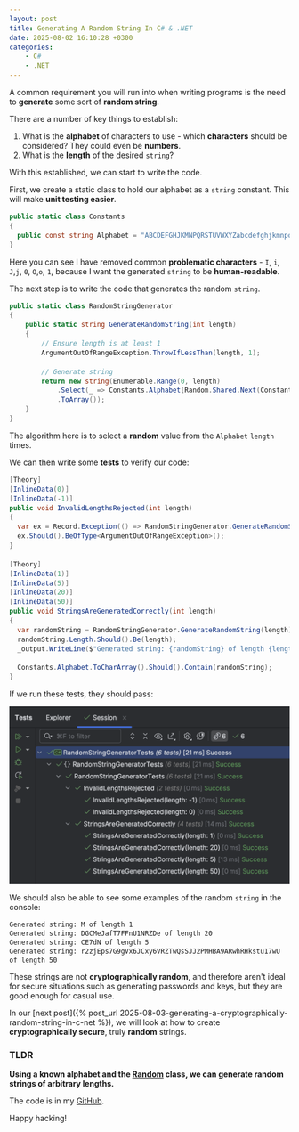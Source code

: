 ```yaml
---
layout: post
title: Generating A Random String In C# & .NET
date: 2025-08-02 16:10:28 +0300
categories:
    - C#
    - .NET
---
```


A common requirement you will run into when writing programs is the need to **generate** some sort of **random string**.

There are a number of key things to establish:

1. What is the **alphabet** of characters to use - which **characters** should be considered? They could even be **numbers**.
2. What is the **length** of the desired `string`?

With this established, we can start to write the code.

First, we create a static class to hold our alphabet as a `string` constant. This will make **unit testing easier**.

```c#
public static class Constants
{
  public const string Alphabet = "ABCDEFGHJKMNPQRSTUVWXYZabcdefghjkmnpqrstuvwxyz123456789";
}
```

Here you can see I have removed common **problematic characters** - `I`, `i`,  `J`,`j`, `0`, `O`,`o`, `1`, because I want the generated `string` to be **human-readable**.

The next step is to write the code that generates the random `string`.

`````c#
public static class RandomStringGenerator
{
    public static string GenerateRandomString(int length)
    {
        // Ensure length is at least 1
        ArgumentOutOfRangeException.ThrowIfLessThan(length, 1);

        // Generate string
        return new string(Enumerable.Range(0, length)
            .Select(_ => Constants.Alphabet[Random.Shared.Next(Constants.Alphabet.Length)])
            .ToArray());
    }
}
`````

The algorithm here is to select a **random** value from the `Alphabet` `length` times.

We can then write some **tests** to verify our code:

```c#
[Theory]
[InlineData(0)]
[InlineData(-1)]
public void InvalidLengthsRejected(int length)
{
  var ex = Record.Exception(() => RandomStringGenerator.GenerateRandomString(length));
  ex.Should().BeOfType<ArgumentOutOfRangeException>();
}

[Theory]
[InlineData(1)]
[InlineData(5)]
[InlineData(20)]
[InlineData(50)]
public void StringsAreGeneratedCorrectly(int length)
{
  var randomString = RandomStringGenerator.GenerateRandomString(length);
  randomString.Length.Should().Be(length);
  _output.WriteLine($"Generated string: {randomString} of length {length}");

  Constants.Alphabet.ToCharArray().Should().Contain(randomString);
}
```

If we run these tests, they should pass:

![RandomStringTests](../images/2025/08/RandomStringTests.png)

We should also be able to see some examples of the random `string` in the console:

```plaintext
Generated string: M of length 1
Generated string: DGCMeJafT7FFnU1NRZDe of length 20
Generated string: CE7dN of length 5
Generated string: r2zjEps7G9gVx6JCxy6VRZTwQsSJJ2PMHBA9ARwhRHkstu17wU of length 50
```

These strings are not **cryptographically random**, and therefore aren't ideal for secure situations such as generating passwords and keys, but they are good enough for casual use.

In our [next post]({% post_url 2025-08-03-generating-a-cryptographically-random-string-in-c-net %}), we will look at how to create **cryptographically secure**, truly **random** strings.

### TLDR

**Using a known alphabet and the [Random](https://learn.microsoft.com/en-us/dotnet/api/system.random?view=net-9.0) class, we can generate random strings of arbitrary lengths.**

The code is in my [GitHub](https://github.com/conradakunga/BlogCode/tree/master/2025-08-02%20-%20Random%20String).

Happy hacking!
